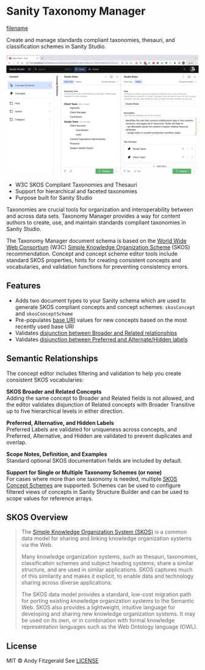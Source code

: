 <h1 class="title">Sanity Taxonomy Manager</h1>

[filename](_includes/shields.md ':include')

<p class='large'>Create and manage standards compliant taxonomies, thesauri, and classification schemes in Sanity Studio.<p>

![taxonomy manager plugin screenshot](_images/taxonomy-manager.png)

- W3C SKOS Compliant Taxonomies and Thesauri
- Support for hierarchical and faceted taxonomies
- Purpose built for Sanity Studio

Taxonomies are crucial tools for organization and interoperability between and across data sets. Taxonomy Manager provides a way for content authors to create, use, and maintain standards compliant taxonomies in Sanity Studio.

The Taxonomy Manager document schema is based on the [World Wide Web Consortium](https://www.w3.org/) (W3C) [Simple Knowledge Organization Scheme](https://www.w3.org/TR/skos-reference/) (SKOS) recommendation. Concept and concept scheme editor tools include standard SKOS properties, hints for creating consistent concepts and vocabularies, and validation functions for preventing consistency errors.

## Features

- Adds two document types to your Sanity schema which are used to generate SKOS compliant concepts and concept schemes: `skosConcept` and `skosConceptScheme`
- Pre-populates [base URI](https://www.w3.org/TR/skos-primer/#secconcept) values for new concepts based on the most recently used base URI
- Validates [disjunction between Broader and Related relationships](https://www.w3.org/TR/skos-reference/#L2422)
- Validates [disjunction between Preferred and Alternate/Hidden labels](https://www.w3.org/TR/skos-reference/#L1567)

## Semantic Relationships

The concept editor includes filtering and validation to help you create consistent SKOS vocabularies:

**SKOS Broader and Related Concepts**  
Adding the same concept to Broader and Related fields is not allowed, and the editor validates disjunction of Related concepts with Broader Transitive up to five hierarchical levels in either direction.

**Preferred, Alternative, and Hidden Labels**  
Preferred Labels are validated for uniqueness across concepts, and Preferred, Alternative, and Hidden are validated to prevent duplicates and overlap.

**Scope Notes, Definition, and Examples**  
Standard optional SKOS documentation fields are included by default.

**Support for Single or Multiple Taxonomy Schemes (or none)**  
For cases where more than one taxonomy is needed, multiple [SKOS Concept Schemes](https://www.w3.org/TR/skos-reference/#schemes) are supported. Schemes can be used to configure filtered views of concepts in Sanity Structure Builder and can be used to scope values for reference arrays.

## SKOS Overview

> The [Simple Knowledge Organization System (SKOS)](https://www.w3.org/TR/skos-reference/) is a common data model for sharing and linking knowledge organization systems via the Web.
>
> Many knowledge organization systems, such as thesauri, taxonomies, classification schemes and subject heading systems, share a similar structure, and are used in similar applications. SKOS captures much of this similarity and makes it explicit, to enable data and technology sharing across diverse applications.
>
> The SKOS data model provides a standard, low-cost migration path for porting existing knowledge organization systems to the Semantic Web. SKOS also provides a lightweight, intuitive language for developing and sharing new knowledge organization systems. It may be used on its own, or in combination with formal knowledge representation languages such as the Web Ontology language (OWL).

## License

MIT © Andy Fitzgerald
See [LICENSE](https://github.com/andybywire/sanity-plugin-taxonomy-manager/blob/main/LICENSE)

